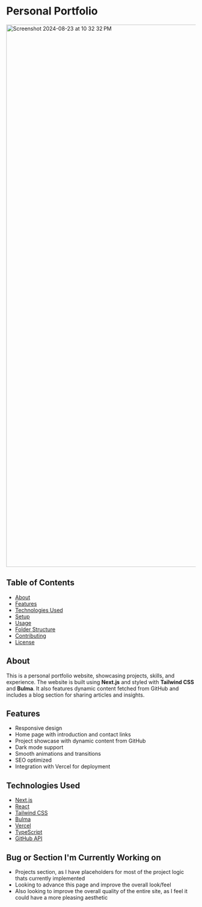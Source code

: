 # Personal Portfolio

<img width="1440" alt="Screenshot 2024-08-23 at 10 32 32 PM" src="https://github.com/user-attachments/assets/e42d1453-0439-40aa-b23f-d3f721aa1065">

## Table of Contents

- [About](#about)
- [Features](#features)
- [Technologies Used](#technologies-used)
- [Setup](#setup)
- [Usage](#usage)
- [Folder Structure](#folder-structure)
- [Contributing](#contributing)
- [License](#license)

## About

This is a personal portfolio website, showcasing projects, skills, and experience. The website is built using **Next.js** and styled with **Tailwind CSS** and **Bulma**. It also features dynamic content fetched from GitHub and includes a blog section for sharing articles and insights.

## Features

- Responsive design
- Home page with introduction and contact links
- Project showcase with dynamic content from GitHub
- Dark mode support
- Smooth animations and transitions
- SEO optimized
- Integration with Vercel for deployment

## Technologies Used

- [Next.js](https://nextjs.org/)
- [React](https://reactjs.org/)
- [Tailwind CSS](https://tailwindcss.com/)
- [Bulma](https://bulma.io/)
- [Vercel](https://vercel.com/)
- [TypeScript](https://www.typescriptlang.org/)
- [GitHub API](https://docs.github.com/en/rest)

## Bug or Section I'm Currently Working on
- Projects section, as I have placeholders for most of the project logic thats currently implemented
- Looking to advance this page and improve the overall look/feel
- Also looking to improve the overall quality of the entire site, as I feel it could have a more pleasing aesthetic
